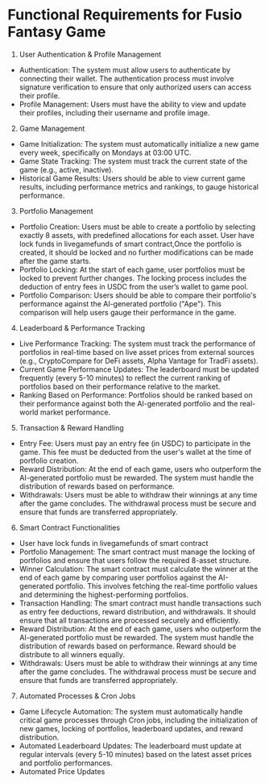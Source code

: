 # Functional Requirements for Fusio Fantasy Game

1. User Authentication & Profile Management
* Authentication: The system must allow users to authenticate by connecting their wallet. The authentication process must involve signature verification to ensure that only authorized users can access their profile.
* Profile Management: Users must have the ability to view and update their profiles, including their username and profile image.

2. Game Management
* Game Initialization: The system must automatically initialize a new game every week, specifically on Mondays at 03:00 UTC. 
* Game State Tracking: The system must track the current state of the game (e.g., active, inactive).
* Historical Game Results: Users should be able to view current game results, including performance metrics and rankings, to gauge historical performance.

3. Portfolio Management
* Portfolio Creation: Users must be able to create a portfolio by selecting exactly 8 assets, with predefined allocations for each asset. User have lock funds in livegamefunds of smart contract,Once the portfolio is created, it should be locked and no further modifications can be made after the game starts.
* Portfolio Locking: At the start of each game, user portfolios must be locked to prevent further changes. The locking process includes the deduction of entry fees in USDC from the user’s wallet to game pool.
* Portfolio Comparison: Users should be able to compare their portfolio's performance against the AI-generated portfolio ("Ape"). This comparison will help users gauge their performance in the game.

4. Leaderboard & Performance Tracking
* Live Performance Tracking: The system must track the performance of portfolios in real-time based on live asset prices from external sources (e.g., CryptoCompare for DeFi assets, Alpha Vantage for TradFi assets).
* Current Game Performance Updates: The leaderboard must be updated frequently (every 5-10 minutes) to reflect the current ranking of portfolios based on their performance relative to the market.
* Ranking Based on Performance: Portfolios should be ranked based on their performance against both the AI-generated portfolio and the real-world market performance.

5. Transaction & Reward Handling
* Entry Fee: Users must pay an entry fee (in USDC) to participate in the game. This fee must be deducted from the user's wallet at the time of portfolio creation.
* Reward Distribution: At the end of each game, users who outperform the AI-generated portfolio must be rewarded. The system must handle the distribution of rewards based on performance.
* Withdrawals: Users must be able to withdraw their winnings at any time after the game concludes. The withdrawal process must be secure and ensure that funds are transferred appropriately.

6. Smart Contract Functionalities
* User have lock funds in livegamefunds of smart contract
* Portfolio Management: The smart contract must manage the locking of portfolios and ensure that users follow the required 8-asset structure.
* Winner Calculation: The smart contract must calculate the winner at the end of each game by comparing user portfolios against the AI-generated portfolio. This involves fetching the real-time portfolio values and determining the highest-performing portfolios.
* Transaction Handling: The smart contract must handle transactions such as entry fee deductions, reward distribution, and withdrawals. It should ensure that all transactions are processed securely and efficiently.
* Reward Distribution: At the end of each game, users who outperform the AI-generated portfolio must be rewarded. The system must handle the distribution of rewards based on performance. Reward should be distribute to all winners equally.
* Withdrawals: Users must be able to withdraw their winnings at any time after the game concludes. The withdrawal process must be secure and ensure that funds are transferred appropriately.

7. Automated Processes & Cron Jobs
* Game Lifecycle Automation: The system must automatically handle critical game processes through Cron jobs, including the initialization of new games, locking of portfolios, leaderboard updates, and reward distribution.
* Automated Leaderboard Updates: The leaderboard must update at regular intervals (every 5-10 minutes) based on the latest asset prices and portfolio performances.
* Automated Price Updates
